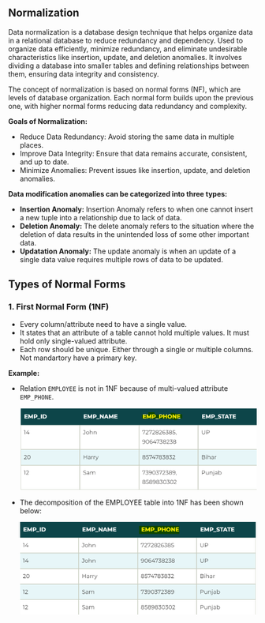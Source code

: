 ## Normalization
Data normalization is a database design technique that helps organize data in a relational database to reduce redundancy and dependency.
Used to organize data efficiently, minimize redundancy, and eliminate undesirable characteristics like insertion, update, and deletion anomalies.
It involves dividing a database into smaller tables and defining relationships between them, ensuring data integrity and consistency.

The concept of normalization is based on normal forms (NF), which are levels of database organization. Each normal form builds upon the previous one, with higher normal forms reducing data redundancy and complexity.

**Goals of Normalization:**
- Reduce Data Redundancy: Avoid storing the same data in multiple places.
- Improve Data Integrity: Ensure that data remains accurate, consistent, and up to date.
- Minimize Anomalies: Prevent issues like insertion, update, and deletion anomalies.

**Data modification anomalies can be categorized into three types:**
- **Insertion Anomaly:** Insertion Anomaly refers to when one cannot insert a new tuple into a relationship due to lack of data.
- **Deletion Anomaly:** The delete anomaly refers to the situation where the deletion of data results in the unintended loss of some other important data.
- **Updatation Anomaly:** The update anomaly is when an update of a single data value requires multiple rows of data to be updated.

## Types of Normal Forms

### 1. First Normal Form (1NF)
- Every column/attribute need to have a single value.
- It states that an attribute of a table cannot hold multiple values. It must hold only single-valued attribute.
- Each row should be unique. Either through a single or multiple columns. Not mandartory have a primary key.

**Example:** 

- Relation `EMPLOYEE` is not in 1NF because of multi-valued attribute `EMP_PHONE`.

  ![](https://github.com/rohish-zade/data-warehousing/blob/master/Introduction/images/1NF_1.png)

- The decomposition of the EMPLOYEE table into 1NF has been shown below:

  ![](https://github.com/rohish-zade/data-warehousing/blob/master/Introduction/images/1NF_2.png)